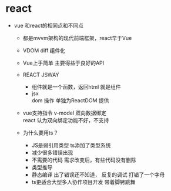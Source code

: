 # react
- vue 和react的相同点和不同点
    - 都是mvvm架构的现代前端框架，react早于Vue
    - VDOM diff 组件化

    - Vue上手简单 主要得益于良好的API
    - REACT JSWAY 
        - 组件就是一个函数，返回html 就是组件
        - jsx   
        dom 操作 单独为ReactDOM 提供
    - vue支持指令  v-model 双向数据绑定  
        react 认为双向绑定功能不好，不支持
    - 为什么要用ts？
        - JS是弱引用类型  ts添加了类型系统
        - 减少很多错误出现  
        - 不需要的代码
            需求改变后，有些代码没有删除
        - 类型推导
        - 静态编译
            出了错误还不知道， 反复的调试 打错了一个字母
        - ts更适合大型多人协作项目开发
            带着脚铐跳舞
